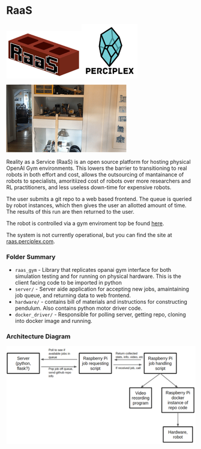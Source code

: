 # RaaS

<img src="server/static/logo.png" alt="Your image title" width="200"/><img src="server/static/pplex_logo_wordmark.png" alt="Your image title" width="150"/>

![pendulum swing up](swingup.gif)

Reality as a Service (RaaS) is an open source platform for hosting physical OpenAI Gym environments. This lowers the barrier to transitioning to real robots in both effort and cost, allows the outsourcing of mantainance of robots to specialists, amoritiized cost of robots over more researchers and RL practitioners, and less useless down-time for expensive robots.

The user submits a git repo to a web based frontend. The queue is queried by robot instances, which then gives the user an allotted amount of time. The results of this run are then returned to the user.

The robot is controlled via a gym enviroment top be found [here](https://github.com/perciplex/raas-envs).

The system is not currently operational, but you can find the site at [raas.perciplex.com](http://raas.perciplex.com).

### Folder Summary

- `raas_gym` - Library that replicates opanai gym interface for both simulation testing and for running on physical hardware. This is the client facing code to be imported in python
- `server/` - Server aide application for accepting new jobs, amaintaining job queue, and returning data to web frontend.
- `hardware/` - contains bill of materials and instructions for constructing pendulum. Also contains python motor driver code.
- `docker_driver/` - Responsible for polling server, getting repo, cloning into docker image and running.

### Architecture Diagram

![](diagram.png)
